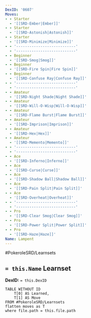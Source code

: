 ```yaml
---
DexID: '0607'
Moves:
- - Starter
  - '[[SRD-Ember|Ember]]'
- - Starter
  - '[[SRD-Astonish|Astonish]]'
- - Starter
  - '[[SRD-Minimize|Minimize]]'
- - '---------------------------'
  - '---------------------------'
- - Beginner
  - '[[SRD-Smog|Smog]]'
- - Beginner
  - '[[SRD-Fire Spin|Fire Spin]]'
- - Beginner
  - '[[SRD-Confuse Ray|Confuse Ray]]'
- - '---------------------------'
  - '---------------------------'
- - Amateur
  - '[[SRD-Night Shade|Night Shade]]'
- - Amateur
  - '[[SRD-Will-O-Wisp|Will-O-Wisp]]'
- - Amateur
  - '[[SRD-Flame Burst|Flame Burst]]'
- - Amateur
  - '[[SRD-Imprison|Imprison]]'
- - Amateur
  - '[[SRD-Hex|Hex]]'
- - Amateur
  - '[[SRD-Memento|Memento]]'
- - '---------------------------'
  - '---------------------------'
- - Ace
  - '[[SRD-Inferno|Inferno]]'
- - Ace
  - '[[SRD-Curse|Curse]]'
- - Ace
  - '[[SRD-Shadow Ball|Shadow Ball]]'
- - Ace
  - '[[SRD-Pain Split|Pain Split]]'
- - Ace
  - '[[SRD-Overheat|Overheat]]'
- - '---------------------------'
  - '---------------------------'
- - Pro
  - '[[SRD-Clear Smog|Clear Smog]]'
- - Pro
  - '[[SRD-Power Split|Power Split]]'
- - Pro
  - '[[SRD-Haze|Haze]]'
Name: Lampent
---
```


#PokeroleSRD/Learnsets

## `= this.Name` Learnset

**DexID:** `= this.DexID`

```dataview
TABLE WITHOUT ID
    T[0] AS Learned,
    T[1] AS Move
FROM #PokeroleSRD/Learnsets
flatten moves as T
where file.path = this.file.path
```
